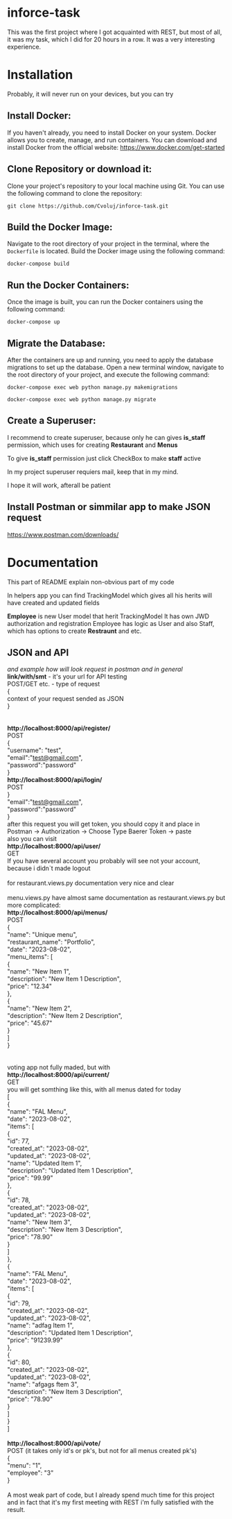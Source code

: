# inforce-task
This was the first project where I got acquainted with REST, but most of all, it was my task, which I did for 20 hours in a row. It was a very interesting experience.
# Installation
Probably, it will never run on your devices, but you can try

## Install Docker:
If you haven't already, you need to install Docker on your system. Docker allows you to create, manage, and run containers. You can download and install Docker from the official website: 
https://www.docker.com/get-started

## Clone Repository or download it: 
Clone your project's repository to your local machine using Git. You can use the following command to clone the repository:
```
git clone https://github.com/Cvoluj/inforce-task.git
```

## Build the Docker Image:
Navigate to the root directory of your project in the terminal, where the `Dockerfile` is located. Build the Docker image using the following command:
```
docker-compose build
```

## Run the Docker Containers:
Once the image is built, you can run the Docker containers using the following command:
```
docker-compose up
```

## Migrate the Database:
After the containers are up and running, you need to apply the database migrations to set up the database. Open a new terminal window, navigate to the root directory of your project, and execute the following command:
```
docker-compose exec web python manage.py makemigrations
```
```
docker-compose exec web python manage.py migrate
```
## Create a Superuser:
I recommend to create superuser, because only he can gives **is_staff** permission, which uses for creating **Restaurant** and **Menus**

To give **is_staff** permission just click CheckBox to make **staff** active

In my project superuser requiers mail, keep that in my mind.

I hope it will work, afterall be patient

## Install Postman or simmilar app to make JSON request

https://www.postman.com/downloads/

# Documentation
This part of README explain non-obvious part of my code

In helpers app you can find TrackingModel which gives all his herits will have created and updated fields

**Employee** is new User model that herit TrackingModel
It has own JWD authorization and registration
Employee has logic as User and also Staff, which has options to create **Restraunt** and etc.

## JSON and API
_and example how will look request in postman and in general_
<br>
**link/with/smt** - it's your url for API testing<br>
POST/GET etc. - type of request<br>
{<br>
 context of your request sended as JSON<br>
}<br>
<br>
<br>
**http://localhost:8000/api/register/**<br>
POST<br>
{   <br>
    "username": "test",<br>
    "email":"test@gmail.com",<br>
    "password":"password"<br>
}<br>
**http://localhost:8000/api/login/**<br>
POST<br>
}<br>
    "email":"test@gmail.com",<br>
    "password":"password"<br>
}<br>
after this request you will get token, you should copy it and place in<br>
Postman -> Authorization -> Choose Type Baerer Token -> paste<br>
also you can visit<br>
**http://localhost:8000/api/user/** <br>
GET<br>
If you have several account you probably will see not your account, because i didn`t made logout<br>
<br>
for restaurant.views.py documentation very nice and clear<br>
<br>
menu.views.py have almost same documentation as restaurant.views.py but more complicated: <br>
**http://localhost:8000/api/menus/** <br>
POST<br>
{<br>
    "name": "Unique menu",<br>
    "restaurant_name": "Portfolio",<br>
    "date": "2023-08-02",<br>
    "menu_items": [<br>
        {<br>
            "name": "New Item 1",<br>
            "description": "New Item 1 Description",<br>
            "price": "12.34"<br>
        },<br>
        {<br>
            "name": "New Item 2",<br>
            "description": "New Item 2 Description",<br>
            "price": "45.67"<br>
        }<br>
    ]<br>
}<br>
<br>
<br>
voting app not fully maded, but with<br>
**http://localhost:8000/api/current/** <br>
GET<br>
you will get somthing like this, with all menus dated for today<br>
[<br>
    {<br>
        "name": "FAL Menu",<br>
        "date": "2023-08-02",<br>
        "items": [<br>
            {<br>
                "id": 77,<br>
                "created_at": "2023-08-02",<br>
                "updated_at": "2023-08-02",<br>
                "name": "Updated Item 1",<br>
                "description": "Updated Item 1 Description",<br>
                "price": "99.99"<br>
            },<br>
            {<br>
                "id": 78,<br>
                "created_at": "2023-08-02",<br>
                "updated_at": "2023-08-02",<br>
                "name": "New Item 3",<br>
                "description": "New Item 3 Description",<br>
                "price": "78.90"<br>
            }<br>
        ]<br>
    },<br>
    {<br>
        "name": "FAL Menu",<br>
        "date": "2023-08-02",<br>
        "items": [<br>
            {<br>
                "id": 79,<br>
                "created_at": "2023-08-02",<br>
                "updated_at": "2023-08-02",<br>
                "name": "adfag Item 1",<br>
                "description": "Updated Item 1 Description",<br>
                "price": "91239.99"<br>
            },<br>
            {<br>
                "id": 80,<br>
                "created_at": "2023-08-02",<br>
                "updated_at": "2023-08-02",<br>
                "name": "afgags ftem 3",<br>
                "description": "New Item 3 Description",<br>
                "price": "78.90"<br>
            }<br>
        ]<br>
    }<br>
]<br>
<br>
**http://localhost:8000/api/vote/** <br>
POST (it takes only id's or pk's, but not for all menus created pk's)<br>
{<br>
    "menu": "1",<br>
    "employee": "3"<br>
}<br>
<br>
A most weak part of code, but I already spend much time for this project and in fact that it's my first meeting with REST i'm fully satisfied with the result.



